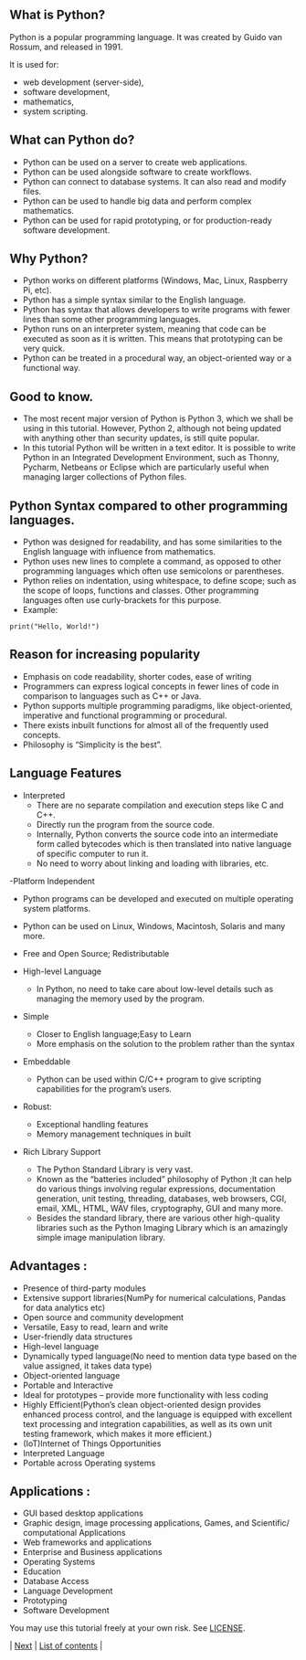 ## What is Python?

Python is a popular programming language. It was created by Guido van Rossum, and released in 1991.

It is used for:

- web development (server-side),
- software development,
- mathematics,
- system scripting.

## What can Python do?

- Python can be used on a server to create web applications.
- Python can be used alongside software to create workflows.
- Python can connect to database systems. It can also read and modify files.
- Python can be used to handle big data and perform complex mathematics.
- Python can be used for rapid prototyping, or for production-ready software development.

## Why Python?

- Python works on different platforms (Windows, Mac, Linux, Raspberry Pi, etc).
- Python has a simple syntax similar to the English language.
- Python has syntax that allows developers to write programs with fewer lines than some other programming languages.
- Python runs on an interpreter system, meaning that code can be executed as soon as it is written. This means that prototyping can be very quick.
- Python can be treated in a procedural way, an object-oriented way or a functional way.

## Good to know.

- The most recent major version of Python is Python 3, which we shall be using in this tutorial. However, Python 2, although not being updated with anything other than security updates, is still quite popular.
- In this tutorial Python will be written in a text editor. It is possible to write Python in an Integrated Development Environment, such as Thonny, Pycharm, Netbeans or Eclipse which are particularly useful when managing larger collections of Python files.

## Python Syntax compared to other programming languages.

- Python was designed for readability, and has some similarities to the English language with influence from mathematics.
- Python uses new lines to complete a command, as opposed to other programming languages which often use semicolons or parentheses.
- Python relies on indentation, using whitespace, to define scope; such as the scope of loops, functions and classes. Other programming languages often use curly-brackets for this purpose.
- Example: 
```
print("Hello, World!")
```

## Reason for increasing popularity

- Emphasis on code readability, shorter codes, ease of writing
- Programmers can express logical concepts in fewer lines of code in comparison to languages such as C++ or Java.
- Python supports multiple programming paradigms, like object-oriented, imperative and functional programming or procedural.
- There exists inbuilt functions for almost all of the frequently used concepts.
- Philosophy is “Simplicity is the best”.

## Language Features

- Interpreted
   - There are no separate compilation and execution steps like C and C++.
   - Directly run the program from the source code.
   - Internally, Python converts the source code into an intermediate form called bytecodes which is then translated into native language of       specific computer to run it.
   - No need to worry about linking and loading with libraries, etc.
  
-Platform Independent
   - Python programs can be developed and executed on multiple operating system platforms.
   - Python can be used on Linux, Windows, Macintosh, Solaris and many more.

 - Free and Open Source; Redistributable  
 - High-level Language
    - In Python, no need to take care about low-level details such as managing the memory used by the program.
 
 - Simple
    - Closer to English language;Easy to Learn
    - More emphasis on the solution to the problem rather than the syntax

- Embeddable
    - Python can be used within C/C++ program to give scripting capabilities for the program’s users.


- Robust:
    - Exceptional handling features
    - Memory management techniques in built

- Rich Library Support
    
    - The Python Standard Library is very vast.
    - Known as the “batteries included” philosophy of Python ;It can help do various things involving regular expressions, documentation generation, unit testing, threading, databases, web browsers, CGI, email, XML, HTML, WAV files, cryptography, GUI and many more.
    - Besides the standard library, there are various other high-quality libraries such as the Python Imaging Library which is an amazingly simple image manipulation library.


## Advantages : 

- Presence of third-party modules 
- Extensive support libraries(NumPy for numerical calculations, Pandas for data analytics etc) 
- Open source and community development 
- Versatile, Easy to read, learn and write
- User-friendly data structures 
- High-level language 
- Dynamically typed language(No need to mention data type based on the value assigned, it takes data type) 
- Object-oriented language 
- Portable and Interactive
- Ideal for prototypes – provide more functionality with less coding
- Highly Efficient(Python’s clean object-oriented design provides enhanced process control, and the language is equipped with excellent text processing and integration capabilities, as well as its own unit testing framework, which makes it more efficient.)
- (IoT)Internet of Things Opportunities
- Interpreted Language
- Portable across Operating systems 

## Applications : 

- GUI based desktop applications
- Graphic design, image processing applications, Games, and Scientific/ computational Applications
- Web frameworks and applications 
- Enterprise and Business applications 
- Operating Systems 
- Education
- Database Access
- Language Development 
- Prototyping 
- Software Development


You may use this tutorial freely at your own risk. See [LICENSE](https://github.com/hegdepavankumar/python-zero-to-hero/blob/main/LICENSE). <br>

| [Next](https://github.com/hegdepavankumar/python-zero-to-hero/blob/master/Day_01_Python_Introduction/03_python_comments.md) | [List of contents](https://github.com/hegdepavankumar/python-zero-to-hero/blob/master/list_of_contents.md) |




